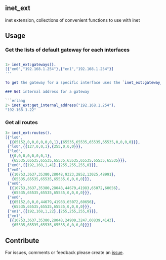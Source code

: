 ## inet_ext

inet extension, collections of convenient functions to use with inet


## Usage

### Get the lists of default gateway for each interfaces

```erlang

1> inet_ext:gateways().
[{"en0","192.168.1.254"},{"en1","192.168.1.254"}]
'''

To get the gateway for a specific interface uses the `inet_ext:gateway_for/1` function.

### Get internal address for a gateway

```erlang
2> inet_ext:get_internal_address("192.168.1.254").
"192.168.1.22"
```

### Get all routes

```erlang
3> inet_ext:routes().
[{"lo0",
  {{65152,0,0,0,0,0,0,1},{65535,65535,65535,65535,0,0,0,0}}},
 {"lo0",{{127,0,0,1},{255,0,0,0}}},
 {"lo0",
  {{0,0,0,0,0,0,0,1},
   {65535,65535,65535,65535,65535,65535,65535,65535}}},
 {"en0",{{192,168,1,41},{255,255,255,0}}},
 {"en0",
  {{10753,3637,35380,28048,9323,2852,13025,48991},
   {65535,65535,65535,65535,0,0,0,0}}},
 {"en0",
  {{10753,3637,35380,28048,44679,41983,65072,60656},
   {65535,65535,65535,65535,0,0,0,0}}},
 {"en0",
  {{65152,0,0,0,44679,41983,65072,60656},
   {65535,65535,65535,65535,0,0,0,0}}},
 {"en1",{{192,168,1,22},{255,255,255,0}}},
 {"en1",
  {{10753,3637,35380,28048,24909,3247,60839,4143},
   {65535,65535,65535,65535,0,0,0,0}}}]
```

## Contribute

For issues, comments or feedback please create an [issue](https://github.com/benoitc/inet_ext/issues).


